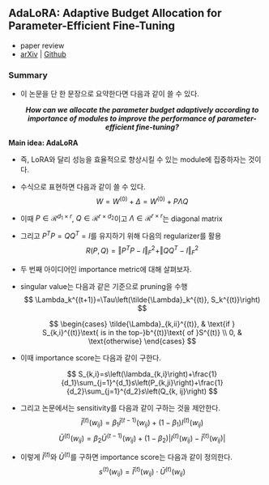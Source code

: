 ## AdaLoRA: Adaptive Budget Allocation for Parameter-Efficient Fine-Tuning

- paper review
- [arXiv](https://arxiv.org/abs/2303.10512) | [Github](https://github.com/QingruZhang/AdaLoRA)

### Summary

- 이 논문을 단 한 문장으로 요약한다면 다음과 같이 쓸 수 있다.

    ***<p style="text-align: center;">How can we allocate the parameter budget adaptively according to importance of modules to improve the performance of parameter-efficient fine-tuning?</p>***

**Main idea: AdaLoRA**
- 즉, LoRA와 달리 성능을 효율적으로 향상시킬 수 있는 module에 집중하자는 것이다.
- 수식으로 표현하면 다음과 같이 쓸 수 있다.  
    $$ 
    W = W^{(0)} + \Delta = W^{(0)} + P\Lambda Q
    $$

- 이때 $P \in \mathcal{R}^{d_1 \times r}$, $Q\in \mathcal{R}^{r\times d_2}$이고 $\Lambda\in \mathcal{R}^{r\times r}$는 diagonal matrix
- 그리고 $P^TP = QQ^T = I$를 유지하기 위해 다음의 regularizer를 활용  
    $$
    R(P, Q)=\Vert P^TP-I\Vert_{F}^2+\Vert QQ^T-I\Vert_F^2
    $$

- 두 번째 아이디어인 importance metric에 대해 살펴보자.
- singular value는 다음과 같은 기준으로 pruning을 수행
    $$
    \Lambda_k^{(t+1)}=\Tau\left(\tilde{\Lambda}_k^{(t)}, S_k^{(t)}\right)
    $$

    $$
    \begin{cases}
    \tilde{\Lambda}_{k,ii}^{(t)}, & \text{if } S_{k,i}^{(t)}\text{ is in the top-}b^{(t)}\text{ of }S^{(t)} \\
    0, & \text{otherwise}
    \end{cases}
    $$

- 이때 importance score는 다음과 같이 구한다.

    $$
    S_{k,i}=s\left(\lambda_{k,i}\right)+\frac{1}{d_1}\sum_{j=1}^{d_1}s\left(P_{k,ji}\right)+\frac{1}{d_2}\sum_{j=1}^{d_2}s\left(Q_{k, ij}\right)
    $$

- 그리고 논문에서는 sensitivity를 다음과 같이 구하는 것을 제안한다.  
    $$
    \bar{I}^{(t)}\left(w_{ij}\right)=\beta_1 \bar{I}^{(t-1)}\left(w_{ij}\right)+\left(1-\beta_1\right) I^{(t)}\left(w_{ij}\right)  
    $$
    $$
    \bar{U}^{(t)}\left (w_{ij} \right)=\beta_2 \bar{U}^{(t-1)} \left(w_{ij} \right) + \left(1-\beta_2 \right) \vert I^{(t)} \left(w_{ij}\right) - \bar{I}^{(t)} \left(w_{ij} \right) \vert
    $$

- 이렇게 $\bar{I}^{(t)}$와 $\bar{U}^{(t)}$를 구하면 importance score는 다음과 같이 정의한다.  
    $$
    s^{(t)}\left(w_{ij}\right)=\bar{I}^{(t)}\left(w_{ij}\right)\cdot \bar{U}^{(t)}\left(w_{ij}\right)
    $$